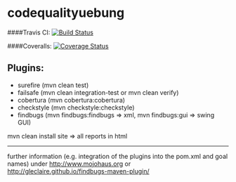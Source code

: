 # codequalityuebung 

####Travis CI: [![Build Status](https://travis-ci.org/mlevental/codequalityuebung.svg?branch=master)](https://travis-ci.org/mlevental/codequalityuebung)

####Coveralls: <a href='https://coveralls.io/github/mlevental/codequalityuebung?branch=master'><img src='https://coveralls.io/repos/mlevental/codequalityuebung/badge.svg?branch=master&service=github' alt='Coverage Status' /></a>

## Plugins:
+ surefire (mvn clean test)
+ failsafe (mvn clean integration-test or mvn clean verify)
+ cobertura (mvn cobertura:cobertura)
+ checkstyle (mvn checkstyle:checkstyle)
+ findbugs (mvn findbugs:findbugs => xml, mvn findbugs:gui => swing GUI)

mvn clean install site => all reports in html

------------------------------------

further information (e.g. integration of the plugins into the pom.xml and goal names) under http://www.mojohaus.org or http://gleclaire.github.io/findbugs-maven-plugin/
